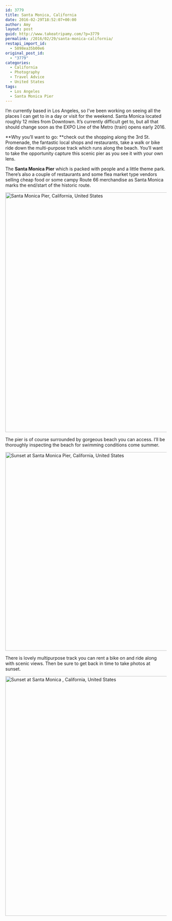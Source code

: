 ```yaml
---
id: 3779
title: Santa Monica, California
date: 2016-02-29T18:52:07+00:00
author: Amy
layout: post
guid: http://www.takeatripamy.com/?p=3779
permalink: /2016/02/29/santa-monica-california/
restapi_import_id:
  - 5898ea35b00e6
original_post_id:
  - "3779"
categories:
  - California
  - Photography
  - Travel Advice
  - United States
tags:
  - Los Angeles
  - Santa Monica Pier
---
```

I&#8217;m currently based in Los Angeles, so I&#8217;ve been working on seeing all the places I can get to in a day or visit for the weekend. Santa Monica located roughly 12 miles from Downtown. It&#8217;s currently difficult get to, but all that should change soon as the EXPO Line of the Metro (train) opens early 2016.

**Why you&#8217;ll want to go: **check out the shopping along the 3rd St. Promenade, the fantastic local shops and restaurants, take a walk or bike ride down the multi-purpose track which runs along the beach. You&#8217;ll want to take the opportunity capture this scenic pier as you see it with your own lens.

The **Santa Monica Pier** which is packed with people and a little theme park. There&#8217;s also a couple of restaurants and some flea market type vendors selling cheap food or some campy Route 66 merchandise as Santa Monica marks the end/start of the historic route.

<img class="alignnone size-full wp-image-3830" src="http://exploringducky.files.wordpress.com/2016/03/img_2650-edit-wm2.jpg" alt="Santa Monica Pier, California, United States" width="932" height="746" />

The pier is of course surrounded by gorgeous beach you can access. I&#8217;ll be thoroughly inspecting the beach for swimming conditions come summer.

<img class="alignnone size-full wp-image-3829" src="http://exploringducky.files.wordpress.com/2016/03/img_2711-edit-wm1.jpg" alt="Sunset at Santa Monica Pier, California, United States" width="932" height="618" />

There is lovely multipurpose track you can rent a bike on and ride along with scenic views. Then be sure to get back in time to take photos at sunset.

<img class="alignnone size-full wp-image-3828" src="http://exploringducky.files.wordpress.com/2016/03/img_2687-edit-wm1.jpg" alt="Sunset at Santa Monica , California, United States" width="932" height="746" />